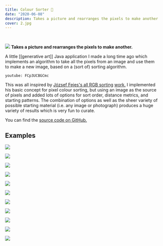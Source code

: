 ```yaml
---
title: Colour Sorter 🌈
date: "2020-06-08"
description: Takes a picture and rearranges the pixels to make another
cover: 2.jpg
---
```


<br />

![](ColourSorterLogo.jpg)
__Takes a picture and rearranges the pixels to make another.__

A little [[generative art]] Java application I made a long time ago which implements an algorithm to take all the pixels from an image and use them to make a new image, based on a (sort of) sorting algorithm.

`youtube: FCp3UCBGCmc`

This was all inspired by [József Fejes's all RGB sorting]((https://web.archive.org/web/20180812152126/http://joco.name/2014/03/02/all-rgb-colors-in-one-image/)) [work.](http://rainbowsmoke.hu/home) I implemented his basic concept for pixel colour sorting, but using an image as the source of pixels and added lots of options for sort order, distance metrics, and starting patterns. The combination of options as well as the sheer variety of possible starting material (i.e. any image or photograph) produces a huge variety of results which is very fun to curate.

You can find the [source code on GitHub.](https://github.com/justinpinkney/ColourSorter)

## Examples

![](0.jpg)

![](1.jpg)

![](2.jpg)

![](3.jpg)

![](4.jpg)

![](5.jpg)

![](6.jpg)

![](8.jpg)

![](9.jpg)

![](10.jpg)

![](11.jpg)